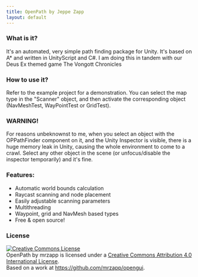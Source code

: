 ```yaml
---
title: OpenPath by Jeppe Zapp
layout: default
---
```


### What is it?
It's an automated, very simple path finding package for Unity. It's based on A* and written in UnityScript and C#. I am doing this in tandem with our Deus Ex themed game The Vongott Chronicles

### How to use it?
Refer to the example project for a demonstration. You can select the map type in the "Scanner" object, and then activate the corresponding object (NavMeshTest, WayPointTest or GridTest).

### WARNING!
For reasons unbeknownst to me, when you select an object with the OPPathFinder component on it, and the Unity Inspector is visible, there is a huge memory leak in Unity, causing the whole environment to come to a crawl. Select any other object in the scene (or unfocus/disable the inspector temporarily) and it's fine.

### Features:
- Automatic world bounds calculation
- Raycast scanning and node placement
- Easily adjustable scanning parameters
- Multithreading
- Waypoint, grid and NavMesh based types
- Free & open source!

### License
<a rel="license" href="http://creativecommons.org/licenses/by/4.0/"><img alt="Creative Commons License" style="border-width:0" src="http://i.creativecommons.org/l/by/4.0/88x31.png" /></a><br /><span xmlns:dct="http://purl.org/dc/terms/" property="dct:title">OpenPath</span> by <span xmlns:cc="http://creativecommons.org/ns#" property="cc:attributionName">mrzapp</span> is licensed under a <a rel="license" href="http://creativecommons.org/licenses/by/4.0/">Creative Commons Attribution 4.0 International License</a>.<br />Based on a work at <a xmlns:dct="http://purl.org/dc/terms/" href="https://github.com/mrzapp/opengui" rel="dct:source">https://github.com/mrzapp/opengui</a>.
